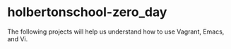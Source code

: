 # holbertonschool-zero_day

The following projects will help us understand how to use Vagrant, Emacs, and Vi.
